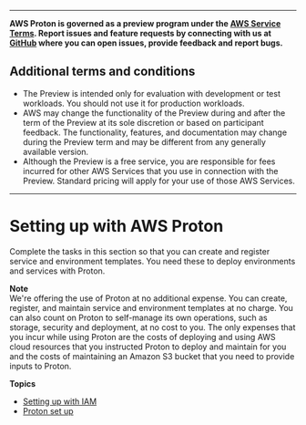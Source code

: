 --------

**AWS Proton is governed as a preview program under the [AWS Service Terms](https://aws.amazon.com/service-terms/)\. Report issues and feature requests by connecting with us at [GitHub](https://github.com/aws/aws-proton-public-roadmap) where you can open issues, provide feedback and report bugs\.**

## Additional terms and conditions<a name="preview-banner"></a>
+ The Preview is intended only for evaluation with development or test workloads\. You should not use it for production workloads\.
+ AWS may change the functionality of the Preview during and after the term of the Preview at its sole discretion or based on participant feedback\. The functionality, features, and documentation may change during the Preview term and may be different from any generally available version\.
+ Although the Preview is a free service, you are responsible for fees incurred for other AWS Services that you use in connection with the Preview\. Standard pricing will apply for your use of those AWS Services\.

--------

# Setting up with AWS Proton<a name="ag-setting-up"></a>

Complete the tasks in this section so that you can create and register service and environment templates\. You need these to deploy environments and services with Proton\.

**Note**  
We're offering the use of Proton at no additional expense\. You can create, register, and maintain service and environment templates at no charge\. You can also count on Proton to self\-manage its own operations, such as storage, security and deployment, at no cost to you\. The only expenses that you incur while using Proton are the costs of deploying and using AWS cloud resources that you instructed Proton to deploy and maintain for you and the costs of maintaining an Amazon S3 bucket that you need to provide inputs to Proton\.

**Topics**
+ [Setting up with IAM](ag-setting-up-iam.md)
+ [Proton set up](setting-up-for-service.md)